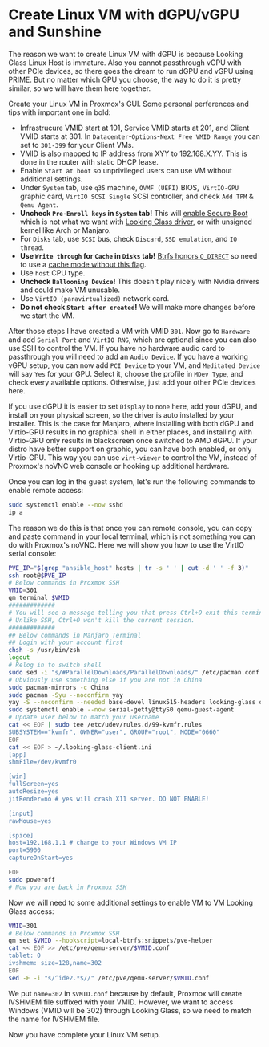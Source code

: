 # Create Linux VM with dGPU/vGPU and Sunshine

The reason we want to create Linux VM with dGPU is because Looking Glass Linux Host is immature. Also you cannot passthrough vGPU with other PCIe devices, so there goes the dream to run dGPU and vGPU using PRIME. But no matter which GPU you choose, the way to do it is pretty similar, so we will have them here together.

Create your Linux VM in Proxmox's GUI. Some personal perferences and tips with important one in bold:

- Infrastrucure VMID start at 101, Service VMID starts at 201, and Client VMID starts at 301. In `Datacenter`-`Options`-`Next Free VMID Range` you can set to `301-399` for your Client VMs.
- VMID is also mapped to IP address from XYY to 192.168.X.YY. This is done in the router with static DHCP lease.
- Enable `Start at boot` so unprivileged users can use VM without additional settings.
- Under `System` tab, use `q35` machine, `OVMF (UEFI)` BIOS,` VirtIO-GPU` graphic card, `VirtIO SCSI Single` SCSI controller, and check `Add TPM` & `Qemu Agent`.
- **Uncheck `Pre-Enroll keys` in `System` tab!** This will [enable Secure Boot](https://192.168.2.191:8006/pve-docs/chapter-qm.html#qm_bios_and_uefi) which is not what we want with [Looking Glass driver](https://looking-glass.io/docs/B5.0.1/install/#installing-the-ivshmem-driver), or with unsigned kernel like Arch or Manjaro.
- For `Disks` tab, use `SCSI` bus, check `Discard`, `SSD emulation`, and `IO thread`.
- **Use `Write through` for `Cache` in `Disks` tab!** [Btrfs honors `O_DIRECT`](https://pve.proxmox.com/pve-docs/chapter-pvesm.html#storage_btrfs) so need to use a [cache mode without this flag](https://pve.proxmox.com/wiki/Performance_Tweaks#Small_Overview).
- Use `host` CPU type.
- **Uncheck `Ballooning Device`!** This doesn't play nicely with Nvidia drivers and could make VM unusable.
- Use `VirtIO (paravirtualized)` network card.
- **Do not check `Start after created`!** We will make more changes before we start the VM.

After those steps I have created a VM with VMID `301`. Now go to `Hardware` and add `Serial Port` and `VirtIO RNG`, which are optional since you can also use SSH to control the VM. If you have no hardware audio card to passthrough you will need to add an `Audio Device`. If you have a working vGPU setup, you can now add `PCI Device` to your VM, and `Meditated Device` will say `Yes` for your GPU. Select it, choose the profile in `MDev Type`, and check every available options. Otherwise, just add your other PCIe devices here.

If you use dGPU it is easier to set `Display` to `none` here, add your dGPU, and install on your physical screen, so the driver is auto installed by your installer. This is the case for Manjaro, where installing with both dGPU and Virtio-GPU results in no graphical shell in either places, and installing with Virtio-GPU only results in blackscreen once switched to AMD dGPU. If your distro have better support on graphic, you can have both enabled, or only Virtio-GPU. This way you can use `virt-viewer` to control the VM, instead of Proxmox's noVNC web console or hooking up additional hardware.

Once you can log in the guest system, let's run the following commands to enable remote access:

```bash
sudo systemctl enable --now sshd
ip a
```

The reason we do this is that once you can remote console, you can copy and paste command in your local terminal, which is not something you can do with Proxmox's noVNC. Here we will show you how to use the VirtIO serial console:

```bash
PVE_IP="$(grep "ansible_host" hosts | tr -s ' ' | cut -d ' ' -f 3)"
ssh root@$PVE_IP
# Below commands in Proxmox SSH
VMID=301
qm terminal $VMID
#############
# You will see a message telling you that press Ctrl+O exit this terminal.
# Unlike SSH, Ctrl+O won't kill the current session.
#############
## Below commands in Manjaro Terminal
## Login with your account first
chsh -s /usr/bin/zsh
logout
# Relog in to switch shell
sudo sed -i "s/#ParallelDownloads/ParallelDownloads/" /etc/pacman.conf
# Obviously use something else if you are not in China
sudo pacman-mirrors -c China
sudo pacman -Syu --noconfirm yay
yay -S --noconfirm --needed base-devel linux515-headers looking-glass obs-plugin-looking-glass looking-glass-module-dkms sunshine plasma-wayland-session qemu-guest-agent
sudo systemctl enable --now serial-getty@ttyS0 qemu-guest-agent
# Update user below to match your username
cat << EOF | sudo tee /etc/udev/rules.d/99-kvmfr.rules
SUBSYSTEM=="kvmfr", OWNER="user", GROUP="root", MODE="0660"
EOF
cat << EOF > ~/.looking-glass-client.ini
[app]
shmFile=/dev/kvmfr0

[win]
fullScreen=yes
autoResize=yes
jitRender=no # yes will crash X11 server. DO NOT ENABLE!

[input]
rawMouse=yes

[spice]
host=192.168.1.1 # change to your Windows VM IP
port=5900
captureOnStart=yes

EOF
sudo poweroff
# Now you are back in Proxmox SSH
```

Now we will need to some additional settings to enable VM to VM Looking Glass access:

```bash
VMID=301
# Below commands in Proxmox SSH
qm set $VMID --hookscript=local-btrfs:snippets/pve-helper
cat << EOF >> /etc/pve/qemu-server/$VMID.conf
tablet: 0
ivshmem: size=128,name=302
EOF
sed -E -i "s/^ide2.*$//" /etc/pve/qemu-server/$VMID.conf
```

We put `name=302` in `$VMID.conf` because by default, Proxmox will create IVSHMEM file suffixed with your VMID. However, we want to access Windows (VMID will be 302) through Looking Glass, so we need to match the name for IVSHMEM file.

Now you have complete your Linux VM setup.

